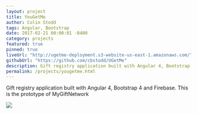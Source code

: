 ```yaml
---
layout: project
title: YouGetMe
author: Colin Stodd
tags: Angular, Bootstrap
date: 2017-02-21 00:00:01 -0400
category: projects
featured: true
pinned: true
liveUrl: "http://ugetme-deployment.s3-website-us-east-1.amazonaws.com/"
githubUrl: "https://github.com/cbstodd/UGetMe"
description: Gift registry application built with Angular 4, Bootstrap 4 and Firebase. This is the prototype of MyGiftNetwork
permalink: /projects/yougetme.html
---
```


Gift registry application built with Angular 4, Bootstrap 4 and Firebase. This is the prototype of MyGiftNetwork

<img src="https://res.cloudinary.com/colinstodd-com/image/upload/jlnbhppxcvyckqnphwzf.png" class="image fit">
